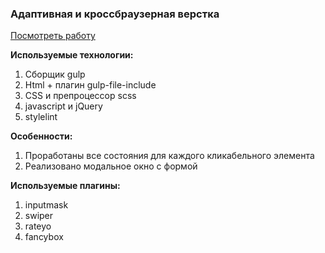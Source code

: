 <h3>Адаптивная и кроссбраузерная верстка</h3>

<a href="https://anna-anka.github.io/korneeva/" target="_blank">Посмотреть работу</a>

<b>Используемые технологии: </b>
1) Сборщик gulp
2) Html + плагин gulp-file-include
3) CSS и препроцессор scss
4) javascript и jQuery 
5) stylelint

<p></p>

<b>Особенности:</b>
1) Проработаны все состояния для каждого кликабельного элемента
2) Реализовано модальное окно с формой

<p></p>

<b>Используемые плагины:</b>
1) inputmask
2) swiper
3) rateyo
4) fancybox
